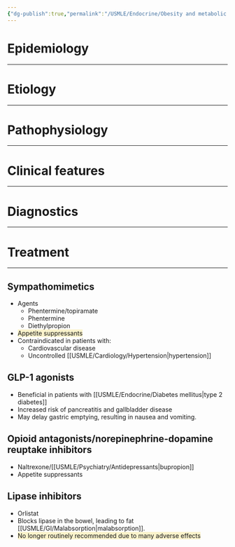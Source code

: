 ```yaml
---
{"dg-publish":true,"permalink":"/USMLE/Endocrine/Obesity and metabolic syndrome/"}
---
```


# Epidemiology
---


# Etiology
---


# Pathophysiology
---


# Clinical features
---


# Diagnostics
---


# Treatment
---
## Sympathomimetics 
- Agents
	- Phentermine/topiramate
	- Phentermine
	- Diethylpropion
- <span style="background:rgba(240, 200, 0, 0.2)">Appetite suppressants</span>
- Contraindicated in patients with:
	- Cardiovascular disease
	- Uncontrolled [[USMLE/Cardiology/Hypertension\|hypertension]]
## GLP-1 agonists
- Beneficial in patients with [[USMLE/Endocrine/Diabetes mellitus\|type 2 diabetes]]
- Increased risk of pancreatitis and gallbladder disease
- May delay gastric emptying, resulting in nausea and vomiting.
## Opioid antagonists/norepinephrine-dopamine reuptake inhibitors
- Naltrexone/[[USMLE/Psychiatry/Antidepressants\|bupropion]]
- Appetite suppressants
## Lipase inhibitors 
- Orlistat
- Blocks lipase in the bowel, leading to fat [[USMLE/GI/Malabsorption\|malabsorption]].
- <span style="background:rgba(240, 200, 0, 0.2)">No longer routinely recommended due to many adverse effects</span>
